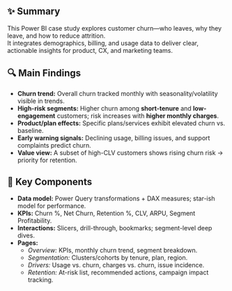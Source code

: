 ## ✨ Summary
This Power BI case study explores customer churn—who leaves, why they leave, and how to reduce attrition.  
It integrates demographics, billing, and usage data to deliver clear, actionable insights for product, CX, and marketing teams.

## 🔍 Main Findings
- **Churn trend:** Overall churn tracked monthly with seasonality/volatility visible in trends.
- **High-risk segments:** Higher churn among **short-tenure** and **low-engagement** customers; risk increases with **higher monthly charges**.
- **Product/plan effects:** Specific plans/services exhibit elevated churn vs. baseline.
- **Early warning signals:** Declining usage, billing issues, and support complaints predict churn.
- **Value view:** A subset of high-CLV customers shows rising churn risk → priority for retention.

## 🧱 Key Components
- **Data model:** Power Query transformations + DAX measures; star-ish model for performance.
- **KPIs:** Churn %, Net Churn, Retention %, CLV, ARPU, Segment Profitability.
- **Interactions:** Slicers, drill-through, bookmarks; segment-level deep dives.
- **Pages:**
  - *Overview:* KPIs, monthly churn trend, segment breakdown.
  - *Segmentation:* Clusters/cohorts by tenure, plan, region.
  - *Drivers:* Usage vs. churn, charges vs. churn, issue incidence.
  - *Retention:* At-risk list, recommended actions, campaign impact tracking.


